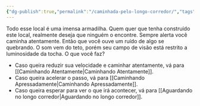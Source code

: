 ```yaml
---
{"dg-publish":true,"permalink":"/caminhada-pelo-longo-corredor/","tags":["RPG/livro-jogo/Draegeni/story-points"],"created":"2024-12-26T19:00:33.479-05:00","updated":"2024-12-26T20:14:06.918-05:00"}
---
```



Todo esse local é uma imensa armadilha. Quem quer que tenha construído este local, realmente deseja que ninguém o encontre. Sempre alerta você caminha atentamente. Então que você ouve um ruído de algo se quebrando. O som vem do teto, porém seu campo de visão está restrito a luminosidade da tocha. O que você faz?

- Caso queira reduzir sua velocidade e caminhar atentamente, vá para [[Caminhando Atentamente\|Caminhando Atentamente]].
- Caso queira acelerar o passo, vá para [[Caminhando Apressadamente\|Caminhando Apressadamente]].
- Caso queira esperar para ver o que irá acontecer, vá para [[Aguardando no longo corredor\|Aguardando no longo corredor]].
